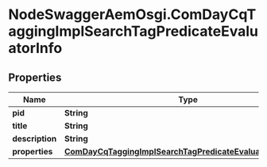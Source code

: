 # NodeSwaggerAemOsgi.ComDayCqTaggingImplSearchTagPredicateEvaluatorInfo

## Properties

Name | Type | Description | Notes
------------ | ------------- | ------------- | -------------
**pid** | **String** |  | [optional] 
**title** | **String** |  | [optional] 
**description** | **String** |  | [optional] 
**properties** | [**ComDayCqTaggingImplSearchTagPredicateEvaluatorProperties**](ComDayCqTaggingImplSearchTagPredicateEvaluatorProperties.md) |  | [optional] 


